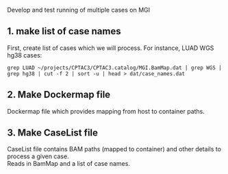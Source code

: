 Develop and test running of multiple cases on MGI

## 1. make list of case names
First, create list of cases which we will process.  For instance, LUAD WGS hg38 cases:
```
grep LUAD ~/projects/CPTAC3/CPTAC3.catalog/MGI.BamMap.dat | grep WGS | grep hg38 | cut -f 2 | sort -u | head > dat/case_names.dat
```

## 2. Make Dockermap file
Dockermap file which provides mapping from host to container paths.  

## 3. Make CaseList file 
CaseList file contains BAM paths (mapped to container) and other details to process a given case.  
Reads in BamMap and a list of case names.


